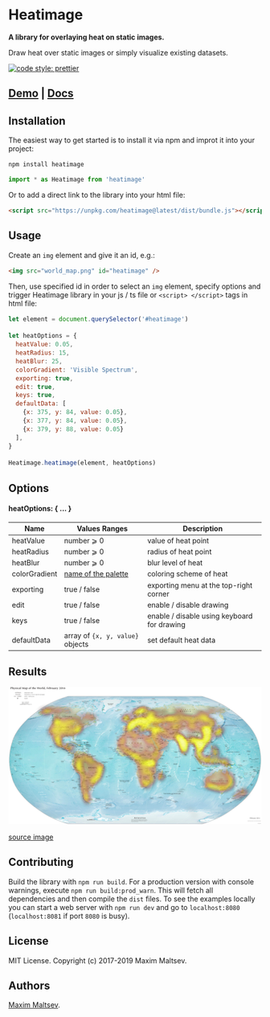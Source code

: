 # Heatimage

**A library for overlaying heat on static images.**

Draw heat over static images or simply visualize existing datasets.


[![code style: prettier](https://img.shields.io/badge/code_style-prettier-ff69b4.svg?style=flat-square)](https://github.com/prettier/prettier)

## [Demo](https://mmaltsev.github.io/Heatimage/examples/demo) | [Docs]()

## Installation

The easiest way to get started is to install it via npm and improt it into your project:

```
npm install heatimage
```

```js
import * as Heatimage from 'heatimage'
```

Or to add a direct link to the library into your html file:

```html
<script src="https://unpkg.com/heatimage@latest/dist/bundle.js"></script>
```

## Usage
Create an `img` element and give it an id, e.g.:

```html
<img src="world_map.png" id="heatimage" />
```

Then, use specified id in order to select an `img` element, specify options and trigger Heatimage library in your js / ts file or `<script> </script>` tags in html file:

```js
let element = document.querySelector('#heatimage')

let heatOptions = {
  heatValue: 0.05,
  heatRadius: 15,
  heatBlur: 25,
  colorGradient: 'Visible Spectrum',
  exporting: true,
  edit: true,
  keys: true,
  defaultData: [
    {x: 375, y: 84, value: 0.05},
    {x: 377, y: 84, value: 0.05},
    {x: 379, y: 88, value: 0.05}
  ],
}

Heatimage.heatimage(element, heatOptions)
```

## Options

#### heatOptions: { ... }

| Name | Values Ranges | Description |
| ---- | ------------- | ----------- |
| heatValue | number ⩾ 0 | value of heat point |
| heatRadius | number ⩾ 0 | radius of heat point |
| heatBlur | number ⩾ 0 | blur level of heat |
| colorGradient | [name of the palette](https://mmaltsev.github.io/Heatimage/examples/demo/gradients.html) | coloring scheme of heat |
| exporting | true / false | exporting menu at the top-right corner |
| edit | true / false | enable / disable drawing |
| keys | true / false | enable / disable using keyboard for drawing |
| defaultData | array of `{x, y, value}` objects | set default heat data |

## Results
<img src="examples/demo/world_map_heat.png" width="550" />

[source image](https://upload.wikimedia.org/wikipedia/commons/thumb/5/59/Map_of_the_world_by_the_US_Gov_as_of_2016.svg/1024px-Map_of_the_world_by_the_US_Gov_as_of_2016.svg.png)

## Contributing
Build the library with `npm run build`. For a production version with console warnings, execute `npm run build:prod_warn`. This will fetch all dependencies and then compile the `dist` files. To see the examples locally you can start a web server with `npm run dev` and go to `localhost:8080` (`localhost:8081` if port `8080` is busy).

## License
MIT License. Copyright (c) 2017-2019 Maxim Maltsev.

## Authors
[Maxim Maltsev](https://github.com/mmaltsev).

